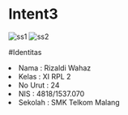 # Intent3

![ss1](https://docs.google.com/uc?id=0B5opNXG3jSUQc0g3bXQ5aFZnWDA)
![ss2](https://docs.google.com/uc?id=0B5opNXG3jSUQNnlZV2ViSGRpWFk)

#Identitas
<li>Nama : Rizaldi Wahaz
<li>Kelas : XI RPL 2
<li>No Urut : 24
<li>NIS : 4818/1537.070
<li>Sekolah : SMK Telkom Malang

